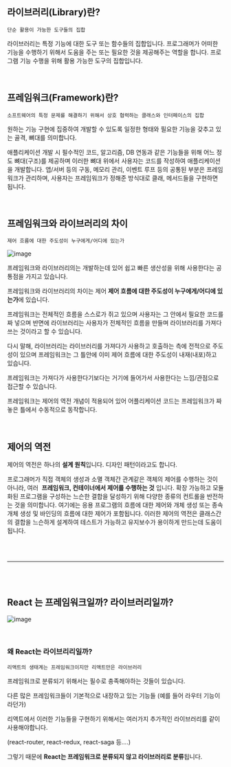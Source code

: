 ## 라이브러리(Library)란?


```
단순 활용이 가능한 도구들의 집합
```


라이브러리는 특정 기능에 대한 도구 또는 함수들의 집합입니다. 프로그래머가 어떠한 기능을 수행하기 위해서 도움을 주는 또는 필요한 것을 제공해주는 역할을 합니다. 프로그램 기능 수행을 위해 활용 가능한 도구의 집합입니다.

<br>

## 프레임워크(Framework)란?

```
소프트웨어의 특정 문제를 해결하기 위해서 상호 협력하는 클래스와 인터페이스의 집합
```



원하는 기능 구현에 집중하여 개발할 수 있도록 일정한 형태와 필요한 기능을 갖추고 있는 골격, 뼈대를 의미합니다.

애플리케이션 개발 시 필수적인 코드, 알고리즘, DB 연동과 같은 기능들을 위해 어느 정도 뼈대(구조)를 제공하며 이러한 뼈대 위에서 사용자는 코드를 작성하여 애플리케이션을 개발합니다. 앱/서버 등의 구동, 메모리 관리, 이벤트 루프 등의 공통된 부분은 프레임워크가 관리하며, 사용자는 프레임워크가 정해준 방식대로 클래, 메서드들을 구현하면 됩니다.

<br>

## 프레임워크와 라이브러리의 차이


```
제어 흐름에 대한 주도성이 누구에게/어디에 있는가
```


![image](https://user-images.githubusercontent.com/67899393/177769214-897c1b6b-e43f-497b-a5ef-54f9dfde27d5.png)

프레임워크와 라이브러리의는 개발하는데 있어 쉽고 빠른 생산성을 위해 사용한다는 공통점을 가지고 있습니다.

프레임워크와 라이브러리의 차이는 제어 **제어 흐름에 대한 주도성이 누구에게/어디에 있는가**에 있습니다.

프레임워크는 전체적인 흐름을 스스로가 쥐고 있으며 사용자는 그 안에서 필요한 코드를 짜 넣으며 반면에 라이브러리는 사용자가 전체적인 흐름을 만들며 라이브러리를 가져다 쓰는 것이라고 할 수 있습니다.

다시 말해, 라이브러리는 라이브러리를 가져다가 사용하고 호출하는 측에 전적으로 주도성이 있으며 프레임워크는 그 틀안에 이미 제어 흐름에 대한 주도성이 내재(내포)하고 있습니다.

프레임워크는 가져다가 사용한다기보다는 거기에 들어가서 사용한다는 느낌/관점으로 접근할 수 있습니다.

프레임워크는 제어의 역전 개념이 적용되어 있어 어플리케이션 코드는 프레임워크가 짜놓은 틀에서 수동적으로 동작합니다.


<br>

## 제어의 역전

제어의 역전은 하나의 **설계 원칙**입니다. 디자인 패턴이라고도 합니다.

프로그래머가 직접 객체의 생성과 소멸 객체간 관계같은 객체의 제어를 수행하는 것이 아니라, 여러  **프레임워크, 컨테이너에서 제어를 수행하는 것** 입니다. 확장 가능하고 모듈화된 프로그램을 구성하는 느슨한 결합을 달성하기 위해 다양한 종류의 컨트롤을 반전하는 것을 의미합니다. 여기에는 응용 프로그램의 흐름에 대한 제어와 개체 생성 또는 종속 개체 생성 및 바인딩의 흐름에 대한 제어가 포함됩니다. 이러한 제어의 역전은 클래스간의 결합을 느슨하게 설계하여 테스트가 가능하고 유지보수가 용이하게 만드는데 도움이 됩니다.

<br>

<br>

---

<br>

<br>

## **React 는 프레임워크일까? 라이브러리일까?**

![image](https://user-images.githubusercontent.com/67899393/177769263-6d29711a-eaf4-4ad6-ae5b-48b0a47683a3.png)

<br>

### **왜 React는 라이브리리일까?**


```
리액트의 생태계는 프레임워크이지만 리액트만은 라이브러리
```

프레임워크로 분류되기 위해서는 필수로 충족해야하는 것들이 있습니다. 

다른 많은 프레임워크들이 기본적으로 내장하고 있는 기능들 (예를 들어 라우터 기능이라던가)

리액트에서 이러한 기능들을 구현하기 위해서는 여러가지 추가적인 라이브러리를 같이 사용해야합니다.

(react-router, react-redux, react-saga 등....) 

그렇기 때문에 **React는 프레임워크로 분류되지 않고 라이브러리로 분류**됩니다.
